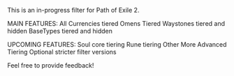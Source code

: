 This is an in-progress filter for Path of Exile 2.

MAIN FEATURES:
All Currencies tiered
Omens Tiered
Waystones tiered and hidden
BaseTypes tiered and hidden

UPCOMING FEATURES:
Soul core tiering
Rune tiering
Other More Advanced Tiering
Optional stricter filter versions

Feel free to provide feedback!
